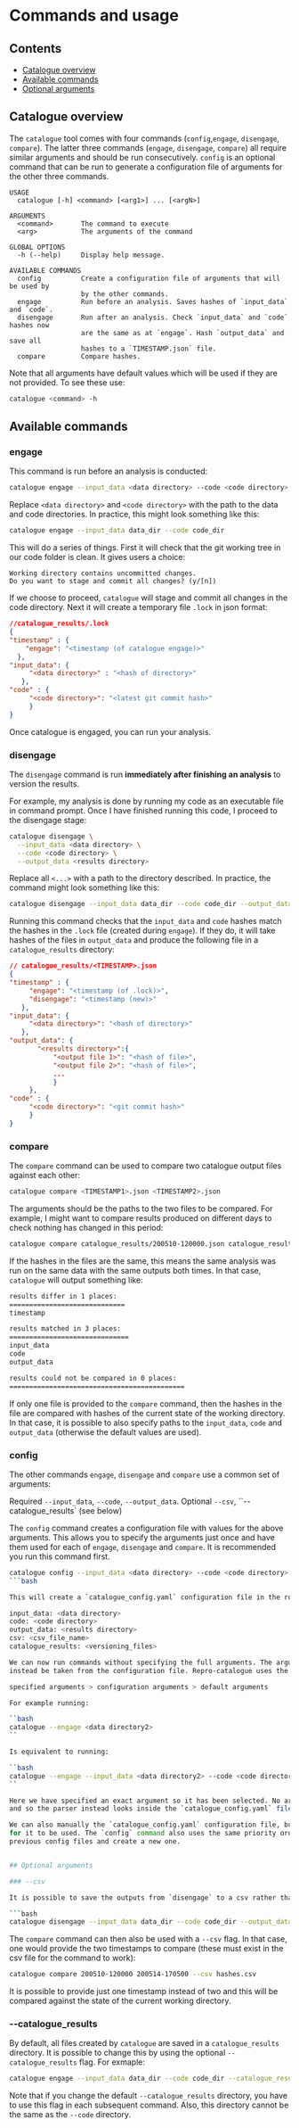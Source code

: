 # Commands and usage

## Contents

- [Catalogue overview](#catalogie-overview)
- [Available commands](#available-commands)
- [Optional arguments](#optional-arguments)

## Catalogue overview

The `catalogue` tool comes with four commands (`config`,`engage`, `disengage`, `compare`).
The latter three commands (`engage`, `disengage`, `compare`) all require similar arguments and should be run consecutively.
`config` is an optional command that can be run to generate a configuration file of arguments for the other three commands.


```
USAGE
  catalogue [-h] <command> [<arg1>] ... [<argN>]

ARGUMENTS
  <command>       The command to execute
  <arg>           The arguments of the command

GLOBAL OPTIONS
  -h (--help)     Display help message.

AVAILABLE COMMANDS
  config          Create a configuration file of arguments that will be used by
                  by the other commands.
  engage          Run before an analysis. Saves hashes of `input_data` and `code`.
  disengage       Run after an analysis. Check `input_data` and `code` hashes now
                  are the same as at `engage`. Hash `output_data` and save all
                  hashes to a `TIMESTAMP.json` file.
  compare         Compare hashes.

```

Note that all arguments have default values which will be used if they are not provided. To see these use:

```bash
catalogue <command> -h
```

## Available commands


### engage

This command is run before an analysis is conducted:

```bash
catalogue engage --input_data <data directory> --code <code directory>
```

Replace `<data directory>` and `<code directory>` with the path to the data and code directories. In practice, this might look something like this:

```bash
catalogue engage --input_data data_dir --code code_dir
```

This will do a series of things. First it will check that the git working tree in our code folder is clean. It gives users a choice:

```
Working directory contains uncommitted changes.
Do you want to stage and commit all changes? (y/[n])
```

If we choose to proceed, `catalogue` will stage and commit all changes in the code directory. Next it will create a temporary file `.lock` in json format:

```json
//catalogue_results/.lock
{
"timestamp" : {
    "engage": "<timestamp (of catalogue engage)>"
  },
"input_data": {
     "<data directory>" : "<hash of directory>"
   },
"code" : {
     "<code directory>": "<latest git commit hash>"
     }
}
```

Once catalogue is engaged, you can run your analysis.

### disengage

The `disengage` command is run **immediately after finishing an analysis** to version the results.

For example, my analysis is done by running my code as an executable file in command prompt. Once I have finished running this code, I proceed to the disengage stage:

```bash
catalogue disengage \
  --input_data <data directory> \
  --code <code directory> \
  --output_data <results directory>
```

Replace all `<...>` with a path to the directory described. In practice, the command might look something like this:

```bash
catalogue disengage --input_data data_dir --code code_dir --output_data results_dir
```

Running this command checks that the `input_data` and `code` hashes match the hashes in the `.lock` file (created during `engage`). If they do, it will take hashes of the files in `output_data` and produce the following file in a `catalogue_results` directory:

```json
// catalogue_results/<TIMESTAMP>.json
{
"timestamp" : {
     "engage": "<timestamp (of .lock)>",
     "disengage": "<timestamp (new)>"
   },
"input_data": {
     "<data directory>": "<hash of directory>"
   },
"output_data": {
       "<results directory>":{
           "<output file 1>": "<hash of file>",
           "<output file 2>": "<hash of file>",
           ...
           }
     },
"code" : {
     "<code directory>": "<git commit hash>"
     }
}
```

### compare

The `compare` command can be used to compare two catalogue output files against each other:

```bash
catalogue compare <TIMESTAMP1>.json <TIMESTAMP2>.json
```
The arguments should be the paths to the two files to be compared. For example, I might want to compare results produced on different days to check nothing has changed in this period:

```bash
catalogue compare catalogue_results/200510-120000.json catalogue_results/200514-170500.json
```

If the hashes in the files are the same, this means the same analysis was run on the same data with the same outputs both times. In that case, `catalogue` will output something like:

```bash
results differ in 1 places:
=============================
timestamp

results matched in 3 places:
==============================
input_data
code
output_data

results could not be compared in 0 places:
============================================
```

If only one file is provided to the `compare` command, then the hashes in the file are compared with hashes of the current state of the working directory. In that case, it is possible to also specify paths to the `input_data`, `code` and `output_data` (otherwise the default values are used).

### config

The other commands `engage`, `disengage` and `compare` use a common set of arguments:

Required `--input_data`, `--code`, `--output_data`.
Optional `--csv`, ``--catalogue_results` (see below)

The `config` command creates a configuration file with values for the above arguments.
This allows you to specify the arguments just once and have them used for each of
`engage`, `disengage` and `compare`. It is recommended you run this command first.

```bash
catalogue config --input_data <data directory> --code <code directory> --output_data <results directory> --csv <csv_file_name> --catalogue_results <versioning_files>
```bash

This will create a `catalogue_config.yaml` configuration file in the root repository with the following format:

input_data: <data directory>
code: <code directory>
output_data: <results directory>
csv: <csv_file_name>
catalogue_results: <versioning_files>

We can now run commands without specifying the full arguments. The arguments will
instead be taken from the configuration file. Repro-catalogue uses the following priority ordering for arguments:

specified arguments > configuration arguments > default arguments

For example running:

``bash
catalogue --engage <data directory2>
``

Is equivalent to running:

``bash
catalogue --engage --input_data <data directory2> --code <code directory>
``

Here we have specified an exact argument so it has been selected. No arguments however have been chosen for `--code`
and so the parser instead looks inside the `catalogue_config.yaml` file to find the `<code directory` argument value.

We can also manually the `catalogue_config.yaml` configuration file, but it needs to retain a similar format
for it to be used. The `config` command also uses the same priority ordering for arguments. Rerunning `config` will overwrite any
previous config files and create a new one.


## Optional arguments

### --csv

It is possible to save the outputs from `disengage` to a csv rather than a json file. For this, use the `--csv` flag followed by the name of the file to save results to. Each new run will be appended as a new line to the csv file. For example:

```bash
catalogue disengage --input_data data_dir --code code_dir --output_data results_dir --csv hashes.csv
```

The `compare` command can then also be used with a `--csv` flag. In that case, one would provide the two timestamps to compare (these must exist in the csv file for the command to work):

```bash
catalogue compare 200510-120000 200514-170500 --csv hashes.csv
```

It is possible to provide just one timestamp instead of two and this will be compared against the state of the current working directory.

### --catalogue_results

By default, all files created by `catalogue` are saved in a `catalogue_results` directory. It is possible to change this by using the optional `--catalogue_results` flag. For exmaple:

```bash
catalogue engage --input_data data_dir --code code_dir --catalogue_results versioning_files
```

Note that if you change the default `--catalogue_results` directory, you have to use this flag in each subsequent command. Also, this directory cannot be the same as the `--code` directory.
